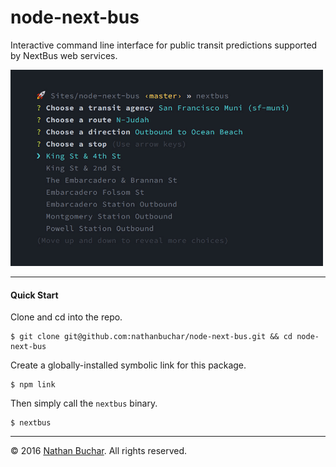 node-next-bus
=============

Interactive command line interface for public transit predictions supported by NextBus web services.

<div style="max-width: 500px">
  <img src="./doc/demo.jpg"/>
</div>

***

#### Quick Start

Clone and cd into the repo.
```
$ git clone git@github.com:nathanbuchar/node-next-bus.git && cd node-next-bus
```

Create a globally-installed symbolic link for this package.
```
$ npm link
```

Then simply call the `nextbus` binary.
```
$ nextbus
```

***

&copy; 2016 [Nathan Buchar]. All rights reserved.


[Nathan Buchar]: mailto:hello@nathanbuchar.com
